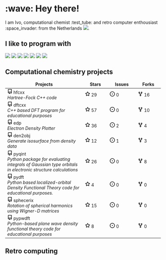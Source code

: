 <h1>:wave: Hey there!</h1>
<p>I am Ivo, computational chemist :test_tube: and retro computer enthousiast :space_invader: from the Netherlands <img src="https://hatscripts.github.io/circle-flags/flags/nl.svg" width="16">.

<h2>I like to program with</h2>
<p>
<img src="https://img.shields.io/badge/-C-blue?logo=c" />
<img src="https://img.shields.io/badge/-C++-blue?logo=cplusplus" />
<img src="https://img.shields.io/badge/python-3670A0?logo=python&logoColor=ffdd54" />
<img src="https://img.shields.io/badge/PHP-777BB4?logo=php&logoColor=white" />
<img src="https://img.shields.io/badge/cakephp-red?logo=cakephp&logoColor=whitehttps://img.shields.io/badge/asm-6502-orange" />
<img src="https://img.shields.io/badge/asm-z80-orange" />
<img src="https://img.shields.io/badge/asm-8086-orange" />
</p>

<h2>Computational chemistry projects</h2>
<table>
  <thead align="center">
    <tr border: none;>
      <td><b>Projects</b></td>
      <td><b>Stars</b></td>
      <td><b>Issues</b></td>
      <td><b>Forks</b></td>
    </tr>
  </thead>
  <tbody>
    <tr>
      <td width="50%"><img src="https://github.com/primer/octicons/blob/main/icons/repo-16.svg" width="16" /> hfcxx</a><br>
          <i>Hartree-Fock C++ code</i>
      </td>
      <td><img src="https://github.com/primer/octicons/blob/main/icons/star-16.svg" width="16" /> 29
      </td>
      <td><img src="https://github.com/primer/octicons/blob/main/icons/issue-opened-16.svg" width="16" /> 0
      </td>
      <td><img src="https://github.com/primer/octicons/blob/main/icons/repo-forked-16.svg" width="16" /> 16
      </td>
    </tr>
    <tr>
      <td width="50%"><img src="https://github.com/primer/octicons/blob/main/icons/repo-16.svg" width="16" /> dftcxx</a><br>
          <i>C++ based DFT program for educational purposes</i>
      </td>
      <td><img src="https://github.com/primer/octicons/blob/main/icons/star-16.svg" width="16" /> 57
      </td>
      <td><img src="https://github.com/primer/octicons/blob/main/icons/issue-opened-16.svg" width="16" /> 0
      </td>
      <td><img src="https://github.com/primer/octicons/blob/main/icons/repo-forked-16.svg" width="16" /> 10
      </td>
    </tr>
    <tr>
      <td width="50%"><img src="https://github.com/primer/octicons/blob/main/icons/repo-16.svg" width="16" /> edp</a><br>
          <i>Electron Density Plotter</i>
      </td>
      <td><img src="https://github.com/primer/octicons/blob/main/icons/star-16.svg" width="16" /> 36
      </td>
      <td><img src="https://github.com/primer/octicons/blob/main/icons/issue-opened-16.svg" width="16" /> 2
      </td>
      <td><img src="https://github.com/primer/octicons/blob/main/icons/repo-forked-16.svg" width="16" /> 4
      </td>
    </tr>
    <tr>
      <td width="50%"><img src="https://github.com/primer/octicons/blob/main/icons/repo-16.svg" width="16" /> den2obj</a><br>
          <i>Generate isosurface from density data</i>
      </td>
      <td><img src="https://github.com/primer/octicons/blob/main/icons/star-16.svg" width="16" /> 12
      </td>
      <td><img src="https://github.com/primer/octicons/blob/main/icons/issue-opened-16.svg" width="16" /> 1
      </td>
      <td><img src="https://github.com/primer/octicons/blob/main/icons/repo-forked-16.svg" width="16" /> 3
      </td>
    </tr>
    <tr>
      <td width="50%"><img src="https://github.com/primer/octicons/blob/main/icons/repo-16.svg" width="16" /> pyqint</a><br>
          <i>Python package for evaluating integrals of Gaussian type orbitals in electronic structure calculations</i>
      </td>
      <td><img src="https://github.com/primer/octicons/blob/main/icons/star-16.svg" width="16" /> 26
      </td>
      <td><img src="https://github.com/primer/octicons/blob/main/icons/issue-opened-16.svg" width="16" /> 0
      </td>
      <td><img src="https://github.com/primer/octicons/blob/main/icons/repo-forked-16.svg" width="16" /> 8
      </td>
    </tr>
    <tr>
      <td width="50%"><img src="https://github.com/primer/octicons/blob/main/icons/repo-16.svg" width="16" /> pydft</a><br>
          <i>Python based localized-orbital Density Functional Theory code for educational purposes. </i>
      </td>
      <td><img src="https://github.com/primer/octicons/blob/main/icons/star-16.svg" width="16" /> 4
      </td>
      <td><img src="https://github.com/primer/octicons/blob/main/icons/issue-opened-16.svg" width="16" /> 0
      </td>
      <td><img src="https://github.com/primer/octicons/blob/main/icons/repo-forked-16.svg" width="16" /> 0
      </td>
    </tr>
    <tr>
      <td width="50%"><img src="https://github.com/primer/octicons/blob/main/icons/repo-16.svg" width="16" /> sphecerix</a><br>
          <i>Rotation of spherical harmonics using Wigner-D matrices</i>
      </td>
      <td><img src="https://github.com/primer/octicons/blob/main/icons/star-16.svg" width="16" /> 15
      </td>
      <td><img src="https://github.com/primer/octicons/blob/main/icons/issue-opened-16.svg" width="16" /> 0
      </td>
      <td><img src="https://github.com/primer/octicons/blob/main/icons/repo-forked-16.svg" width="16" /> 0
      </td>
    </tr>
    <tr>
      <td width="50%"><img src="https://github.com/primer/octicons/blob/main/icons/repo-16.svg" width="16" /> pypwdft</a><br>
          <i>Python-based plane wave density functional theory code for educational purposes</i>
      </td>
      <td><img src="https://github.com/primer/octicons/blob/main/icons/star-16.svg" width="16" /> 8
      </td>
      <td><img src="https://github.com/primer/octicons/blob/main/icons/issue-opened-16.svg" width="16" /> 0
      </td>
      <td><img src="https://github.com/primer/octicons/blob/main/icons/repo-forked-16.svg" width="16" /> 0
      </td>
    </tr>
  </tbody>
</table>

<h2>Retro computing</h2>